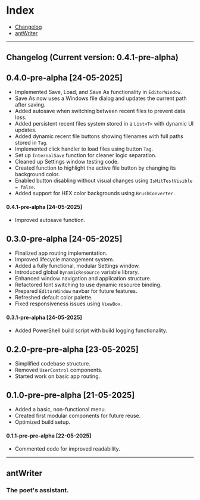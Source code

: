 # Index
- [Changelog](#changelog)
- [antWriter](#antwriter)

---

## <a id="changelog"></a>Changelog (Current version: **0.4.1-pre-alpha**)

## 0.4.0-pre-alpha [24-05-2025]
- Implemented Save, Load, and Save As functionality in `EditorWindow`.
- Save As now uses a Windows file dialog and updates the current path after saving.
- Added autosave when switching between recent files to prevent data loss.
- Added persistent recent files system stored in a `List<T>` with dynamic UI updates.
- Added dynamic recent file buttons showing filenames with full paths stored in `Tag`.
- Implemented click handler to load files using button `Tag`.
- Set up `InternalSave` function for cleaner logic separation.
- Cleaned up Settings window testing code.
- Created function to highlight the active file button by changing its background color.
- Enabled button disabling without visual changes using `IsHitTestVisible = false`.
- Added support for HEX color backgrounds using `BrushConverter`.

#### 0.4.1-pre-alpha [24-05-2025]
- Improved autosave function.

## 0.3.0-pre-alpha [24-05-2025]
- Finalized app routing implementation.
- Improved lifecycle management system.
- Added a fully functional, modular Settings window.
- Introduced global `DynamicResource` variable library.
- Enhanced window navigation and application structure.
- Refactored font switching to use dynamic resource binding.
- Prepared `EditorWindow` navbar for future features.
- Refreshed default color palette.
- Fixed responsiveness issues using `ViewBox`.

#### 0.3.1-pre-alpha [24-05-2025]
- Added PowerShell build script with build logging functionality.

## 0.2.0-pre-pre-alpha [23-05-2025]
- Simplified codebase structure.
- Removed `UserControl` components.
- Started work on basic app routing.

## 0.1.0-pre-pre-alpha [21-05-2025]
- Added a basic, non-functional menu.
- Created first modular components for future reuse.
- Optimized build setup.

#### 0.1.1-pre-pre-alpha [22-05-2025]
- Commented code for improved readability.

---

## <a id="antwriter"></a>antWriter
### The poet's assistant.
